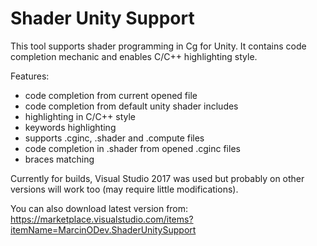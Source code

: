 # Shader Unity Support
This tool supports shader programming in Cg for Unity. It contains code completion mechanic and enables C/C++ highlighting style.

Features:
* code completion from current opened file
* code completion from default unity shader includes
* highlighting in C/C++ style
* keywords highlighting
* supports .cginc, .shader and .compute files
* code completion in .shader from opened .cginc files
* braces matching

Currently for builds, Visual Studio 2017 was used but probably on other versions will work too (may require little modifications).

You can also download latest version from: https://marketplace.visualstudio.com/items?itemName=MarcinODev.ShaderUnitySupport
